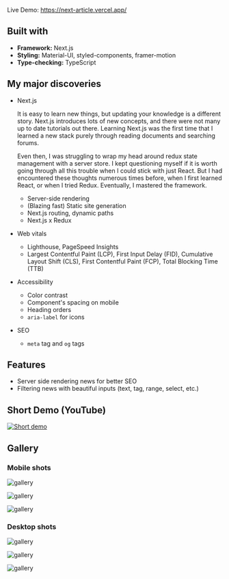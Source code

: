 Live Demo: https://next-article.vercel.app/

## Built with

- **Framework:** Next.js
- **Styling:** Material-UI, styled-components, framer-motion
- **Type-checking:** TypeScript



## My major discoveries

- Next.js

  It is easy to learn new things, but updating your knowledge is a different story. Next.js introduces lots of new concepts, and there were not many up to date tutorials out there. Learning Next.js was the first time that I learned a new stack purely through reading documents and searching forums. 

  Even then, I was struggling to wrap my head around redux state management with a server store. I kept questioning myself if it is worth going through all this trouble when I could stick with just React. But I had encountered these thoughts numerous times before, when I first learned React, or when I tried Redux. Eventually, I mastered the framework.

  - Server-side rendering
  - (Blazing fast) Static site generation
  - Next.js routing, dynamic paths
  - Next.js x Redux

- Web vitals

  - Lighthouse, PageSpeed Insights
  - Largest Contentful Paint (LCP), First Input Delay (FID), Cumulative Layout Shift (CLS), First Contentful Paint (FCP), Total Blocking Time (TTB)

- Accessibility

  - Color contrast
  - Component's spacing on mobile 
  - Heading orders
  - `aria-label` for icons

- SEO

  - `meta` tag and `og` tags

  

## Features

- Server side rendering news for better SEO
- Filtering news with beautiful inputs (text, tag, range, select, etc.)



## Short Demo (YouTube)

[![Short demo](./gallery/thumbnail.png)](https://youtu.be/3vvlD3c-AbM)



## Gallery

### Mobile shots

![gallery](./gallery/mobile-3.png)





![gallery](./gallery/mobile-1.png)





![gallery](./gallery/mobile-2.png)



### Desktop shots

![gallery](./gallery/desktop-3.png)







![gallery](./gallery/desktop-1.png)





![gallery](./gallery/desktop-2.png)